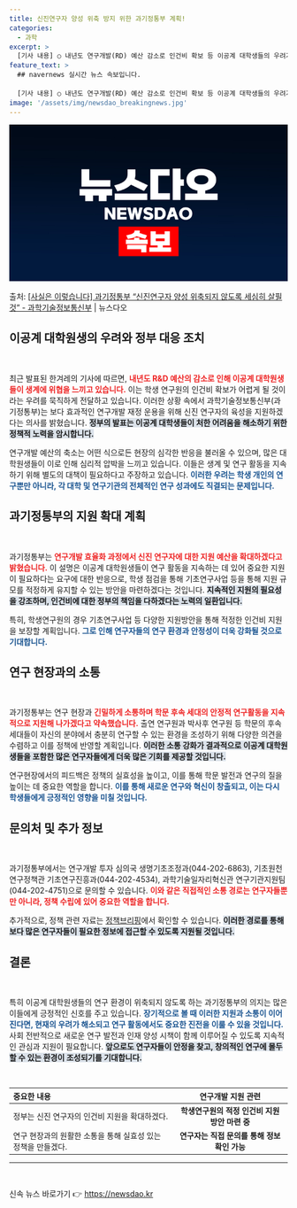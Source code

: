 ```yaml
---
title: 신진연구자 양성 위축 방지 위한 과기정통부 계획!
categories:
  - 과학
excerpt: >
  [기사 내용] ○ 내년도 연구개발(RD) 예산 감소로 인건비 확보 등 이공계 대학생들의 우려가 커진다는 내용…
feature_text: >
  ## navernews 실시간 뉴스 속보입니다.

  [기사 내용] ○ 내년도 연구개발(RD) 예산 감소로 인건비 확보 등 이공계 대학생들의 우려가 커진다는 내용…
image: '/assets/img/newsdao_breakingnews.jpg'
---
```


![뉴스다오 속보](/assets/img/newsdao_breakingnews.jpg)

<p>출처: <a href="https://newsdao.kr/1943" rel="dofollow">[사실은 이렇습니다] 과기정통부 “신진연구자 양성 위축되지 않도록 세심히 살필 것” - 과학기술정보통신부</a> | 뉴스다오</p>

<h2 data-ke-size="size26">이공계 대학원생의 우려와 정부 대응 조치</h2>

<p data-ke-size="size16">&nbsp;</p>

 최근 발표된 한겨레의 기사에 따르면, <b><span style="color: #ee2323;">내년도 R&D 예산의 감소로 인해 이공계 대학원생들이 생계에 위협을 느끼고 있습니다.</span></b> 이는 학생 연구원의 인건비 확보가 어렵게 될 것이라는 우려를 묵직하게 전달하고 있습니다. 이러한 상황 속에서 과학기술정보통신부(과기정통부)는 보다 효과적인 연구개발 재정 운용을 위해 신진 연구자의 육성을 지원하겠다는 의사를 밝혔습니다. <b><span style="background-color: #21538527;">정부의 발표는 이공계 대학생들이 처한 어려움을 해소하기 위한 정책적 노력을 암시합니다.</span></b> 

 연구개발 예산의 축소는 어떤 식으로든 현장의 심각한 반응을 불러올 수 있으며, 많은 대학원생들이 이로 인해 심리적 압박을 느끼고 있습니다. 이들은 생계 및 연구 활동을 지속하기 위해 별도의 대책이 필요하다고 주장하고 있습니다. <b><span style="color: #1a5490;">이러한 우려는 학생 개인의 연구뿐만 아니라, 각 대학 및 연구기관의 전체적인 연구 성과에도 직결되는 문제입니다.</span></b>

<h2 data-ke-size="size26">과기정통부의 지원 확대 계획</h2>

<p data-ke-size="size16">&nbsp;</p>

 과기정통부는 <b><span style="color: #ee2323;">연구개발 효율화 과정에서 신진 연구자에 대한 지원 예산을 확대하겠다고 밝혔습니다.</span></b> 이 설명은 이공계 대학원생들이 연구 활동을 지속하는 데 있어 중요한 지원이 필요하다는 요구에 대한 반응으로, 학생 점검을 통해 기초연구사업 등을 통해 지원 규모를 적정하게 유지할 수 있는 방안을 마련하겠다는 것입니다. <b><span style="background-color: #21538527;">지속적인 지원의 필요성을 강조하며, 인건비에 대한 정부의 책임을 다하겠다는 노력의 일환입니다.</span></b>

 특히, 학생연구원의 경우 기초연구사업 등 다양한 지원방안을 통해 적정한 인건비 지원을 보장할 계획입니다. <b><span style="color: #1a5490;">그로 인해 연구자들의 연구 환경과 안정성이 더욱 강화될 것으로 기대합니다.</span></b> 

<h2 data-ke-size="size26">연구 현장과의 소통</h2>

<p data-ke-size="size16">&nbsp;</p>

 과기정통부는 연구 현장과 <b><span style="color: #ee2323;">긴밀하게 소통하며 학문 후속 세대의 안정적 연구활동을 지속적으로 지원해 나가겠다고 약속했습니다.</span></b> 출연 연구원과 박사후 연구원 등 학문의 후속 세대들이 자신의 분야에서 충분히 연구할 수 있는 환경을 조성하기 위해 다양한 의견을 수렴하고 이를 정책에 반영할 계획입니다. <b><span style="background-color: #21538527;">이러한 소통 강화가 결과적으로 이공계 대학원생들을 포함한 많은 연구자들에게 더욱 많은 기회를 제공할 것입니다.</span></b>

 연구현장에서의 피드백은 정책의 실효성을 높이고, 이를 통해 학문 발전과 연구의 질을 높이는 데 중요한 역할을 합니다. <b><span style="color: #1a5490;">이를 통해 새로운 연구와 혁신이 창출되고, 이는 다시 학생들에게 긍정적인 영향을 미칠 것입니다.</span></b>

<h2 data-ke-size="size26">문의처 및 추가 정보</h2>

<p data-ke-size="size16">&nbsp;</p>

 과기정통부에서는 연구개발 투자 심의국 생명기초조정과(044-202-6863), 기초원천연구정책관 기초연구진흥과(044-202-4534), 과학기술일자리혁신관 연구기관지원팀(044-202-4751)으로 문의할 수 있습니다. <b><span style="color: #ee2323;">이와 같은 직접적인 소통 경로는 연구자들뿐만 아니라, 정책 수립에 있어 중요한 역할을 합니다.</span></b> 

 추가적으로, 정책 관련 자료는 [정책브리핑](https://www.korea.kr)에서 확인할 수 있습니다. <b><span style="background-color: #21538527;">이러한 경로를 통해 보다 많은 연구자들이 필요한 정보에 접근할 수 있도록 지원될 것입니다.</span></b> 

<h2 data-ke-size="size26">결론</h2>

<p data-ke-size="size16">&nbsp;</p>

 특히 이공계 대학원생들의 연구 환경이 위축되지 않도록 하는 과기정통부의 의지는 많은 이들에게 긍정적인 신호를 주고 있습니다. <b><span style="color: #1a5490;">장기적으로 볼 때 이러한 지원과 소통이 이어진다면, 현재의 우려가 해소되고 연구 활동에서도 중요한 진전을 이룰 수 있을 것입니다.</span></b> 사회 전반적으로 새로운 연구 발전과 인재 양성 시책이 함께 이루어질 수 있도록 지속적인 관심과 지원이 필요합니다. <b><span style="background-color: #21538527;">앞으로도 연구자들이 안정을 찾고, 창의적인 연구에 몰두할 수 있는 환경이 조성되기를 기대합니다.</span></b> 

<p data-ke-size="size16">&nbsp;</p>

<table style="width: 100%;">
<thead>
<tr>
<th style="text-align: left;">중요한 내용</th>
<th style="text-align: center;">연구개발 지원 관련</th>
</tr>
</thead>
<tbody>
<tr>
<td style="text-align: left;">정부는 신진 연구자의 인건비 지원을 확대하겠다.</td>
<td style="text-align: center; height: 17px;"><b>학생연구원의 적정 인건비 지원 방안 마련 중</b></td>
</tr>
<tr>
<td style="text-align: left;">연구 현장과의 원활한 소통을 통해 실효성 있는 정책을 만들겠다.</td>
<td style="text-align: center; height: 17px;"><b>연구자는 직접 문의를 통해 정보 확인 가능</b></td>
</tr>
</tbody>
</table>

<hr> 

<p data-ke-size="size16">&nbsp;</p> 

신속 뉴스 바로가기 👉 <a href="https://newsdao.kr" rel="dofollow">https://newsdao.kr</a>



